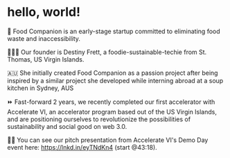 # hello, world!
🍎 Food Companion is an early-stage startup committed to eliminating food waste and inaccessibility.

👩🏽‍💻 Our founder is Destiny Frett, a foodie-sustainable-techie from St. Thomas, US Virgin Islands. 

🇦🇺 She initially created Food Companion as a passion project after being inspired by a similar project she developed while interning abroad at a soup kitchen in Sydney, AUS 

⏩ Fast-forward 2 years, we recently completed our first accelerator with Accelerate VI, an accelerator program based out of the US Virgin Islands, and are
positioning ourselves to revolutionize the possibilities of sustainability and social good on web 3.0. 

🐘🚀 You can see our pitch presentation from Accelerate VI's Demo Day event here: https://lnkd.in/eyTNdKn4 (start @43:18).

